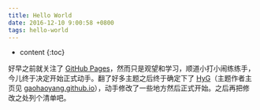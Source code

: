 ```yaml
---
title: Hello World
date: 2016-12-10 9:00:58 +0800
tags: hello-world
---
```


* content
{:toc}

好早之前就关注了 [GitHub Pages][1]，然而只是观望和学习，顺道小打小闹练练手，今儿终于决定开始正式动手。翻了好多主题之后终于确定下了 [HyG][2]（主题作者主页见 [gaohaoyang.github.io][3]），动手修改了一些地方然后正式开始。之后再把修改之处列个清单吧。

[1]: https://pages.github.com/
[2]: https://github.com/Gaohaoyan
[3]: https://gaohaoyang.github.io/